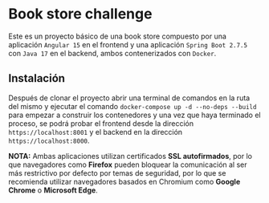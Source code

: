 # Book store challenge
Este es un proyecto básico de una book store compuesto por una aplicación `Angular 15` en el frontend y una aplicación `Spring Boot 2.7.5` con `Java 17` en el backend, ambos contenerizados con `Docker`.

## Instalación
Después de clonar el proyecto abrir una terminal de comandos en la ruta del mismo y ejecutar el comando `docker-compose up -d --no-deps --build` para empezar a construir los contenedores y una vez que haya terminado el proceso, se podrá probar el frontend desde la dirección `https://localhost:8001` y el backend en la dirección `https://localhost:8000`.

**NOTA:** Ambas aplicaciones utilizan certificados **SSL autofirmados**, por lo que navegadores como **Firefox** pueden bloquear la comunicación al ser más restrictivo por defecto por temas de seguridad, por lo que se recomienda utilizar navegadores basados en Chromium como **Google Chrome** o **Microsoft Edge**.